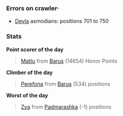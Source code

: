### Errors on crawler·
- [Deyla](/#/ranking/Deyla) asmodians: positions 701 to 750


### Stats

**Point scorer of the day**
>[Mattu](/#/character/Barus/862039) from [Barus](/#/ranking/Barus)  (14654) Honor Points


**Climber of the day**
>[Perefona](/#/character/Barus/829153) from [Barus](/#/ranking/Barus)  (534) positions


**Worst of the day**
>[Zya](/#/character/Padmarashka/1685) from [Padmarashka](/#/ranking/Padmarashka)  (-1) positions



